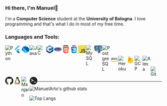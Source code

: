 ### Hi there, I'm Manuel👋
I'm a **Computer Science** student at the **University of Bologna**.
I love programming and that's what I do in most of my free time.

### Languages and Tools:

<img align="left" alt="Python" width="26px" src="https://cdn.icon-icons.com/icons2/112/PNG/128/python_18894.png" />
<img align="left" alt="Flutter" width="26px" src="https://raw.githubusercontent.com/github/explore/80688e429a7d4ef2fca1e82350fe8e3517d3494d/topics/flutter/flutter.png" />
<img align="left" alt="Dart" width="26px" src="https://raw.githubusercontent.com/github/explore/80688e429a7d4ef2fca1e82350fe8e3517d3494d/topics/dart/dart.png" />
<img align="left" alt="Java" width="26px" src="https://cdn4.iconfinder.com/data/icons/logos-and-brands/512/181_Java_logo_logos-512.png" />
<img align="left" alt="C" width="26px" src="https://cdn.icon-icons.com/icons2/2415/PNG/512/c_original_logo_icon_146611.png" />
<img align="left" alt="Cpp" width="26px" src="https://raw.githubusercontent.com/github/explore/80688e429a7d4ef2fca1e82350fe8e3517d3494d/topics/cpp/cpp.png" />
<img align="left" alt="PHP" width="26px" src="https://raw.githubusercontent.com/github/explore/80688e429a7d4ef2fca1e82350fe8e3517d3494d/topics/php/php.png" />
<img align="left" alt="HTML5" width="26px" src="https://raw.githubusercontent.com/github/explore/80688e429a7d4ef2fca1e82350fe8e3517d3494d/topics/html/html.png" />
<img align="left" alt="CSS3" width="26px" src="https://raw.githubusercontent.com/github/explore/80688e429a7d4ef2fca1e82350fe8e3517d3494d/topics/css/css.png" />
<img align="left" alt="JavaScript" width="26px" src="https://raw.githubusercontent.com/github/explore/80688e429a7d4ef2fca1e82350fe8e3517d3494d/topics/javascript/javascript.png" />
<img align="left" alt="MySQL" width="26px" src="https://cdn.icon-icons.com/icons2/1381/PNG/128/mysqlworkbench_93532.png" />
<img align="left" alt="PostgreSQL" width="26px" src="https://raw.githubusercontent.com/github/explore/80688e429a7d4ef2fca1e82350fe8e3517d3494d/topics/postgresql/postgresql.png" />
<img align="left" alt="PostgreSQL" width="26px" src="https://cdn.icon-icons.com/icons2/2107/PNG/128/file_type_sqlite_icon_130153.png" />

<br />
<br />

<img align="left" alt="AWS" width="26px" src="https://raw.githubusercontent.com/github/explore/80688e429a7d4ef2fca1e82350fe8e3517d3494d/topics/aws/aws.png" />
<img align="left" alt="Heroku" width="26px" src="https://cdn.icon-icons.com/icons2/2108/PNG/512/heroku_icon_130912.png" />
<img align="left" alt="Firebase" width="26px" src="https://raw.githubusercontent.com/github/explore/80688e429a7d4ef2fca1e82350fe8e3517d3494d/topics/firebase/firebase.png" />
<img align="left" alt="GCP" width="26px" src="https://cdn.icon-icons.com/icons2/2621/PNG/512/brand_google_cloud_icon_157339.png" />
<img align="left" alt="Alexa" width="26px" src="https://cdn.icon-icons.com/icons2/2108/PNG/128/amazon_alexa_icon_130998.png" />

<br />
<br />

<img align="left" alt="Git" width="26px" src="https://cdn.icon-icons.com/icons2/2415/PNG/128/git_plain_logo_icon_146507.png" />
<img align="left" alt="GitHub" width="26px" src="https://raw.githubusercontent.com/github/explore/78df643247d429f6cc873026c0622819ad797942/topics/github/github.png" />
<img align="left" alt="Linux" width="26px" src="https://raw.githubusercontent.com/github/explore/80688e429a7d4ef2fca1e82350fe8e3517d3494d/topics/linux/linux.png" />
<img align="left" alt="Manjaro" width="26px" src="https://cdn.icon-icons.com/icons2/1381/PNG/128/manjarowelcome_94304.png" />
<img align="left" alt="Terminal" width="26px" src="https://raw.githubusercontent.com/github/explore/80688e429a7d4ef2fca1e82350fe8e3517d3494d/topics/terminal/terminal.png" />

<br />
<br />

---

![ManuelArto's github stats](https://github-readme-stats.vercel.app/api?username=ManuelArto&show_icons=true&hide=contribs,issues)

![Top Langs](https://github-readme-stats.vercel.app/api/top-langs/?username=ManuelArto&layout=compact&exclude_repo=ManuelArto.github.io&hide=swift)

